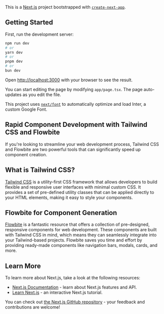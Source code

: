 This is a [Next.js](https://nextjs.org/) project bootstrapped with [`create-next-app`](https://github.com/vercel/next.js/tree/canary/packages/create-next-app).

## Getting Started

First, run the development server:

```bash
npm run dev
# or
yarn dev
# or
pnpm dev
# or
bun dev
```

Open [http://localhost:3000](http://localhost:3000) with your browser to see the result.

You can start editing the page by modifying `app/page.tsx`. The page auto-updates as you edit the file.

This project uses [`next/font`](https://nextjs.org/docs/basic-features/font-optimization) to automatically optimize and load Inter, a custom Google Font.

## Rapid Component Development with Tailwind CSS and Flowbite

If you're looking to streamline your web development process, Tailwind CSS and Flowbite are two powerful tools that can significantly speed up component creation.

## What is Tailwind CSS?

[Tailwind CSS](https://tailwindcss.com/) is a utility-first CSS framework that allows developers to build flexible and responsive user interfaces with minimal custom CSS. It provides a set of pre-defined utility classes that can be applied directly to your HTML elements, making it easy to style your components.

## Flowbite for Component Generation

[Flowbite](https://flowbite.com/) is a fantastic resource that offers a collection of pre-designed, responsive components for web development. These components are built with Tailwind CSS in mind, which means they can seamlessly integrate into your Tailwind-based projects. Flowbite saves you time and effort by providing ready-made components like navigation bars, modals, cards, and more.

## Learn More

To learn more about Next.js, take a look at the following resources:

- [Next.js Documentation](https://nextjs.org/docs) - learn about Next.js features and API.
- [Learn Next.js](https://nextjs.org/learn) - an interactive Next.js tutorial.

You can check out [the Next.js GitHub repository](https://github.com/vercel/next.js/) - your feedback and contributions are welcome!
